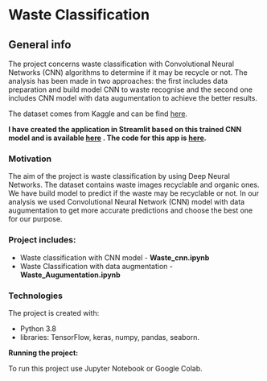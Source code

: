 # Waste Classification

## General info
The project concerns waste classification with Convolutional Neural Networks (CNN) algorithms to determine if it may be recycle or not. The analysis has been made in two approaches: the first includes data preparation and build model CNN to waste recognise and the second one includes CNN model with data augumentation to achieve the better results.

The dataset comes from Kaggle and can be find [here](https://www.kaggle.com/techsash/waste-classification-data).

**I have created the application in Streamlit based on this trained CNN model and is available [here](https://share.streamlit.io/aniass/waste-app/main/waste.py) . The code for this app is [here](https://github.com/aniass/Waste-app).**

### Motivation
The aim of the project is waste classification by using Deep Neural Networks. The dataset contains waste images recyclable and organic ones. We have build model to predict if the waste may be recyclable or not. In our analysis we used Convolutional Neural Network (CNN) model with data augumentation to get more accurate predictions and choose the best one for our purpose.

### Project includes:

* Waste classification with CNN model - **Waste_cnn.ipynb**
* Waste Classification with data augmentation - **Waste_Augumentation.ipynb**
 
### Technologies

The project is created with:
* Python 3.8
* libraries: TensorFlow, keras, numpy, pandas, seaborn.

**Running the project:**

To run this project use Jupyter Notebook or Google Colab.
